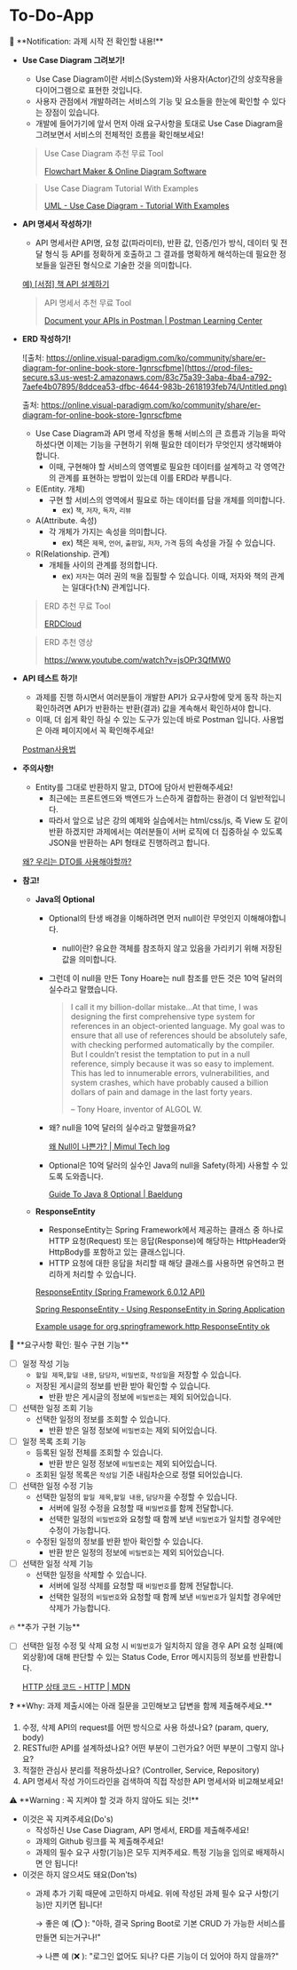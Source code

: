 # To-Do-App

<aside>
🚧 **Notification: 과제 시작 전 확인할 내용!**

</aside>

- **Use Case Diagram 그려보기!**
    - Use Case Diagram이란 서비스(System)와 사용자(Actor)간의 상호작용을 다이어그램으로 표현한 것입니다.
    - 사용자 관점에서 개발하려는 서비스의 기능 및 요소들을 한눈에 확인할 수 있다는 장점이 있습니다.
    - 개발에 들어가기에 앞서 먼저 아래 요구사항을 토대로 Use Case Diagram을 그려보면서 서비스의 전체적인 흐름을 확인해보세요!
    
    > Use Case Diagram 추천 무료 Tool
    > 
    > 
    > [Flowchart Maker & Online Diagram Software](https://app.diagrams.net/)
    > 
    
    > Use Case Diagram Tutorial With Examples
    > 
    > 
    > [UML - Use Case Diagram - Tutorial With Examples](https://www.softwaretestinghelp.com/use-case-diagram-tutorial/)
    > 
    
- **API 명세서 작성하기!**
    - API 명세서란 API명, 요청 값(파라미터), 반환 값, 인증/인가 방식, 데이터 및 전달 형식 등 API를 정확하게 호출하고 그 결과를 명확하게 해석하는데 필요한 정보들을 일관된 형식으로 기술한 것을 의미합니다.
    
    [예) [서점] 책 API 설계하기](https://www.notion.so/5f0f14185e48432fbd0c5030288d2ab7?pvs=21)
    
    > API 명세서 추천 무료 Tool
    > 
    > 
    > [Document your APIs in Postman | Postman Learning Center](https://learning.postman.com/docs/publishing-your-api/api-documentation-overview/)
    > 
    
- **ERD 작성하기!**
    
    ![출처: https://online.visual-paradigm.com/ko/community/share/er-diagram-for-online-book-store-1gnrscfbme](https://prod-files-secure.s3.us-west-2.amazonaws.com/83c75a39-3aba-4ba4-a792-7aefe4b07895/8ddcea53-dfbc-4644-983b-2618193feb74/Untitled.png)
    
    출처: https://online.visual-paradigm.com/ko/community/share/er-diagram-for-online-book-store-1gnrscfbme
    
    - Use Case Diagram과 API 명세 작성을 통해 서비스의 큰 흐름과 기능을 파악 하셨다면 이제는 기능을 구현하기 위해 필요한 데이터가 무엇인지 생각해봐야합니다.
        - 이때, 구현해야 할 서비스의 영역별로 필요한 데이터를 설계하고 각 영역간의 관계를 표현하는 방법이 있는데 이를 ERD라 부릅니다.
    - E(Entity. 개체)
        - 구현 할 서비스의 영역에서 필요로 하는 데이터를 담을 개체를 의미합니다.
            - ex) `책`, `저자`, `독자`, `리뷰`
    - A(Attribute. 속성)
        - 각 개체가 가지는 속성을 의미합니다.
            - ex) 책은 `제목`, `언어`, `출판일`, `저자`, `가격` 등의 속성을 가질 수 있습니다.
    - R(Relationship. 관계)
        - 개체들 사이의 관계를 정의합니다.
            - ex) `저자`는 여러 권의 `책`을 집필할 수 있습니다. 이때, 저자와 책의 관계는 일대다(1:N) 관계입니다.
    
    > ERD 추천 무료 Tool
    > 
    > 
    > [ERDCloud](https://www.erdcloud.com/)
    > 
    
    > ERD 추천 영상
    > 
    > 
    > https://www.youtube.com/watch?v=jsOPr3QfMW0
    > 
    
- **API 테스트 하기!**
    - 과제를 진행 하시면서 여러분들이 개발한 API가 요구사항에 맞게 동작 하는지 확인하려면 API가 반환하는 반환(결과) 값을 계속해서 확인하셔야 합니다.
    - 이때, 더 쉽게 확인 하실 수 있는 도구가 있는데 바로 Postman 입니다. 사용법은 아래 페이지에서 꼭 확인해주세요!
    
    [Postman사용법](https://www.notion.so/Postman-7f264141e8514e97a232bd43a02aeea6?pvs=21)
    
- **주의사항!**
    - Entity를 그대로 반환하지 말고, DTO에 담아서 반환해주세요!
        - 최근에는 프론트엔드와 백엔드가 느슨하게 결합하는 환경이 더 일반적입니다.
        - 따라서 앞으로 남은 강의 예제와 실습에서는 html/css/js, 즉 View 도 같이 반환 하겠지만 과제에서는 여러분들이 서버 로직에 더 집중하실 수 있도록 JSON을 반환하는 API 형태로 진행하려고 합니다.
    
    [왜? 우리는 DTO를 사용해야할까?](https://www.notion.so/DTO-b3afa058ecc64331a4fca8bf210e919f?pvs=21)
    
- **참고!**
    - **Java의 Optional**
        - Optional의 탄생 배경을 이해하려면 먼저 null이란 무엇인지 이해해야합니다.
            - null이란? 유요한 객체를 참조하지 않고 있음을 가리키기 위해 저장된 값을 의미합니다.
        - 그런데 이 null을 만든 Tony Hoare는 null 참조를 만든 것은 10억 달러의 실수라고 말했습니다.
            
            > I call it my billion-dollar mistake…At that time, I was designing the first comprehensive type system for references in an object-oriented language. My goal was to ensure that all use of references should be absolutely safe, with checking performed automatically by the compiler. But I couldn’t resist the temptation to put in a null reference, simply because it was so easy to implement. This has led to innumerable errors, vulnerabilities, and system crashes, which have probably caused a billion dollars of pain and damage in the last forty years.
            > 
            > 
            > – Tony Hoare, inventor of ALGOL W.
            > 
        - 왜? null을 10억 달러의 실수라고 말했을까요?
            
            [왜 Null이 나쁜가?  | Mimul Tech log](https://www.mimul.com/blog/why-null-is-bad/)
            
        - Optional은 10억 달러의 실수인 Java의 null을 Safety(하게) 사용할 수 있도록 도와줍니다.
            
            [Guide To Java 8 Optional | Baeldung](https://www.baeldung.com/java-optional)
            
    - **ResponseEntity**
        - ResponseEntity는 Spring Framework에서 제공하는 클래스 중 하나로 HTTP 요청(Request) 또는 응답(Response)에 해당하는 HttpHeader와 HttpBody를 포함하고 있는 클래스입니다.
        - HTTP 요청에 대한 응답을 처리할 때 해당 클래스를 사용하면 유연하고 편리하게 처리할 수 있습니다.
        
        [ResponseEntity (Spring Framework 6.0.12 API)](https://docs.spring.io/spring-framework/docs/current/javadoc-api/org/springframework/http/ResponseEntity.html)
        
        [Spring ResponseEntity - Using ResponseEntity in Spring Application](https://www.javaguides.net/2019/08/spring-responseentity-using-responseentity-in-spring-application.html)
        
        [Example usage for org.springframework.http ResponseEntity ok](http://www.java2s.com/example/java-api/org/springframework/http/responseentity/ok-1-0.html)
        

<aside>
🚩 **요구사항 확인: 필수 구현 기능**

</aside>

- [ ]  일정 작성 기능
    - `할일 제목`,`할일 내용`, `담당자`, `비밀번호`, `작성일`을 저장할 수 있습니다.
    - 저장된 게시글의 정보를 반환 받아 확인할 수 있습니다.
        - 반환 받은 게시글의 정보에 `비밀번호`는 제외 되어있습니다.
- [ ]  선택한 일정 조회 기능
    - 선택한 일정의 정보를 조회할 수 있습니다.
        - 반환 받은 일정 정보에 `비밀번호`는 제외 되어있습니다.
- [ ]  일정 목록 조회 기능
    - 등록된 일정 전체를 조회할 수 있습니다.
        - 반환 받은 일정 정보에 `비밀번호`는 제외 되어있습니다.
    - 조회된 일정 목록은 `작성일` 기준 내림차순으로 정렬 되어있습니다.
- [ ]  선택한 일정 수정 기능
    - 선택한 일정의 `할일 제목`,`할일 내용`, `담당자`을 수정할 수 있습니다.
        - 서버에 일정 수정을 요청할 때 `비밀번호`를 함께 전달합니다.
        - 선택한 일정의 `비밀번호`와 요청할 때 함께 보낸 `비밀번호`가 일치할 경우에만 수정이 가능합니다.
    - 수정된 일정의 정보를 반환 받아 확인할 수 있습니다.
        - 반환 받은 일정의 정보에 `비밀번호`는 제외 되어있습니다.
- [ ]  선택한 일정 삭제 기능
    - 선택한 일정을 삭제할 수 있습니다.
        - 서버에 일정 삭제를 요청할 때 `비밀번호`를 함께 전달합니다.
        - 선택한 일정의 `비밀번호`와 요청할 때 함께 보낸 `비밀번호`가 일치할 경우에만 삭제가 가능합니다.

<aside>
🔥 **추가 구현 기능**

</aside>

- [ ]  선택한 일정 수정 및 삭제 요청 시 `비밀번호`가 일치하지 않을 경우 API 요청 실패(예외상황)에 대해 판단할 수 있는 Status Code, Error 메시지등의 정보를 반환합니다.
    
    [HTTP 상태 코드 - HTTP | MDN](https://developer.mozilla.org/ko/docs/Web/HTTP/Status)
    

<aside>
❓ **Why: 과제 제출시에는 아래 질문을 고민해보고 답변을 함께 제출해주세요.**

</aside>

1. 수정, 삭제 API의 request를 어떤 방식으로 사용 하셨나요? (param, query, body)
2. RESTful한 API를 설계하셨나요? 어떤 부분이 그런가요? 어떤 부분이 그렇지 않나요?
3. 적절한 관심사 분리를 적용하셨나요? (Controller, Service, Repository)
4. API 명세서 작성 가이드라인을 검색하여 직접 작성한 API 명세서와 비교해보세요!

<aside>
⚠️ **Warning : 꼭 지켜야 할 것과 하지 않아도 되는 것!**

</aside>

- 이것은 꼭 지켜주세요(Do's)
    - 작성하신 Use Case Diagram, API 명세서, ERD를 제출해주세요!
    - 과제의 Github 링크를 꼭 제출해주세요!
    - 과제의 필수 요구 사항(기능)은 모두 지켜주세요. 특정 기능을 임의로 배제하시면 안 됩니다!
- 이것은 하지 않으셔도 돼요(Don'ts)
    - 과제 추가 기획 때문에 고민하지 마세요. 위에 작성된 과제 필수 요구 사항(기능)만 지키면 됩니다!
        
        → 좋은 예 (⭕ ): "아하, 결국 Spring Boot로 기본 CRUD 가 가능한 서비스를 만들면 되는거구나!"
        
        → 나쁜 예 (❌ ): "로그인 없어도 되나? 다른 기능이 더 있어야 하지 않을까?"
